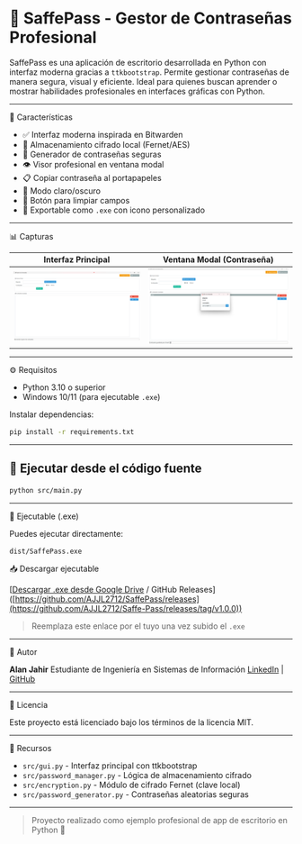 # 🔐 SaffePass - Gestor de Contraseñas Profesional

SaffePass es una aplicación de escritorio desarrollada en Python con interfaz moderna gracias a `ttkbootstrap`. Permite gestionar contraseñas de manera segura, visual y eficiente. Ideal para quienes buscan aprender o mostrar habilidades profesionales en interfaces gráficas con Python.

_____________________________________________________________________________________________________________________________________________________________________________________________________________________

📅 Características

* ✅ Interfaz moderna inspirada en Bitwarden
* 🔐 Almacenamiento cifrado local (Fernet/AES)
* 🎲 Generador de contraseñas seguras
* 👁️ Visor profesional en ventana modal
* 📋 Copiar contraseña al portapapeles
* 🌚 Modo claro/oscuro
* 🧹 Botón para limpiar campos
* 📄 Exportable como `.exe` con icono personalizado

_____________________________________________________________________________________________________________________________________________________________________________________________________________________

📊 Capturas

| Interfaz Principal              | Ventana Modal (Contraseña)        |
| ------------------------------- | --------------------------------- |
| ![main](assets/screen_main.png) | ![modal](assets/screen_modal.png) |

_____________________________________________________________________________________________________________________________________________________________________________________________________________________

⚙️ Requisitos

* Python 3.10 o superior
* Windows 10/11 (para ejecutable `.exe`)

Instalar dependencias:

```bash
pip install -r requirements.txt
```

_____________________________________________________________________________________________________________________________________________________________________________________________________________________

## 🔄 Ejecutar desde el código fuente

```bash
python src/main.py
```

_____________________________________________________________________________________________________________________________________________________________________________________________________________________

💾 Ejecutable (.exe)

Puedes ejecutar directamente:

```
dist/SaffePass.exe
```

📥 Descargar ejecutable

[[Descargar .exe desde Google Drive](https://drive.google.com/file/d/1uZ7aAyytJftUmjK3hm3FtGKzpNUU45jx/view?usp=drive_link) / GitHub Releases]([https://github.com/AJJL2712/SaffePass/releases](https://github.com/AJJL2712/Saffe-Pass/releases/tag/v1.0.0))

> Reemplaza este enlace por el tuyo una vez subido el `.exe`

_____________________________________________________________________________________________________________________________________________________________________________________________________________________

👤 Autor

**Alan Jahir**
Estudiante de Ingeniería en Sistemas de Información
[LinkedIn]([https://linkedin.com/in/alanjahir](https://www.linkedin.com/in/alan-jumbo-l%C3%B3pez-566a91213/)) | [GitHub](https://github.com/AJJL2712)

_____________________________________________________________________________________________________________________________________________________________________________________________________________________

📄 Licencia

Este proyecto está licenciado bajo los términos de la licencia MIT.

_____________________________________________________________________________________________________________________________________________________________________________________________________________________

📘 Recursos

* `src/gui.py` - Interfaz principal con ttkbootstrap
* `src/password_manager.py` - Lógica de almacenamiento cifrado
* `src/encryption.py` - Módulo de cifrado Fernet (clave local)
* `src/password_generator.py` - Contraseñas aleatorias seguras

_____________________________________________________________________________________________________________________________________________________________________________________________________________________

> Proyecto realizado como ejemplo profesional de app de escritorio en Python 🚀
